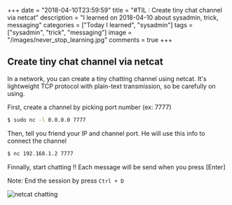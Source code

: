 +++
date = "2018-04-10T23:59:59"
title = "#TIL : Create tiny chat channel via netcat"
description = "I learned on 2018-04-10 about sysadmin, trick, messaging"
categories = ["Today I learned", "sysadmin"]
tags = ["sysadmin", "trick", "messaging"]
image = "/images/never_stop_learning.jpg"
comments = true
+++



## Create tiny chat channel via netcat

In a network, you can create a tiny chatting channel using netcat. It's lightweight TCP protocol with plain-text transmission, so be carefully on using.

First, create a channel by picking port number (ex: 7777)

```bash
$ sudo nc -l 0.0.0.0 7777
```

Then, tell you friend your IP and channel port. He will use this info to connect the channel

```bash
$ nc 192.168.1.2 7777
```

Finnally, start chatting !! Each message will be send when you press [Enter]

Note: End the session by press `Ctrl + D`

![netcat chatting](https://user-images.githubusercontent.com/4528223/38550864-d2e5ef5e-3ce1-11e8-86d7-0ea70d862c84.png)
